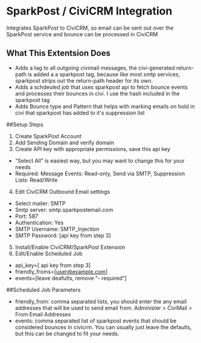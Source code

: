 # SparkPost / CiviCRM Integration
Integrates SparkPost to CiviCRM, so email can be sent out over the SparkPost service and bounce can be processed in CiviCRM

## What This Extentsion Does
* Adds a tag to all outgoing civimail messages, the civi-generated return-path is added a a sparkpost tag, because like most smtp services, sparkpost strips out the return-path header for its own.
* Adds a schdeuled job that uses sparkpost api to fetch bounce events and processes their bounces in civi. I use the hash included in the sparkpost tag
* Adds Bounce type and Pattern that helps with marking emails on hold in civi that sparkpost has added to it's suppression list

##Setup Steps
1.  Create SparkPost Account
2.	Add Sending Domain and verify domain
3.	Create API key with appropriate permissions, save this api key
  * “Select All” is easiest way, but you may want to change this for your needs
  * Required: Message Events: Read-only, Send via SMTP, Suppression Lists: Read/Write
4.	Edit CiviCRM Outbound Email settings
  * Select mailer: SMTP
  * Smtp server: smtp.sparkpostemail.com
  * Port: 587
  * Authentication: Yes
  * SMTP Username: SMTP_Injection
  * SMTP Password: [api key from step 3]
5.	Install/Enable CiviCRM/SparkPost Extension
6.	Edit/Enable Scheduled Job
  * api_key=[ api key from step 3]
  * friendly_froms=[user@example.com]
  * events=[leave deafults, remove “- required”]   

##Scheduled Job Parameters  
* friendly_from: comma separated lists, you should enter the any email addresses that will be used to send email from. 
Administer > CiviMail > From Email Addresses
* events: comma separated list of sparkpost events that should be considered bounces in civicrm. You can usually just leave the defaults, but this can be changed to fit your needs. 

